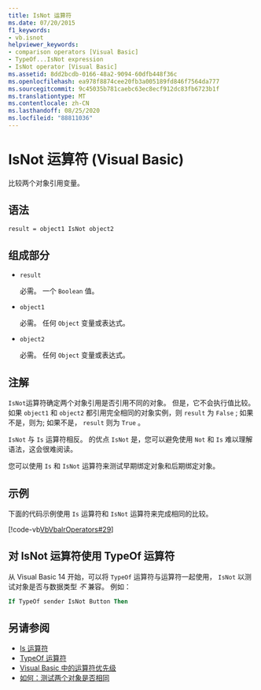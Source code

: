 ```yaml
---
title: IsNot 运算符
ms.date: 07/20/2015
f1_keywords:
- vb.isnot
helpviewer_keywords:
- comparison operators [Visual Basic]
- TypeOf...IsNot expression
- IsNot operator [Visual Basic]
ms.assetid: 8dd2bcdb-0166-48a2-9094-60dfb448f36c
ms.openlocfilehash: ea978f8874cee20fb3a005189fd846f7564da777
ms.sourcegitcommit: 9c45035b781caebc63ec8ecf912dc83fb6723b1f
ms.translationtype: MT
ms.contentlocale: zh-CN
ms.lasthandoff: 08/25/2020
ms.locfileid: "88811036"
---
```

# <a name="isnot-operator-visual-basic"></a>IsNot 运算符 (Visual Basic)

比较两个对象引用变量。

## <a name="syntax"></a>语法

```vb
result = object1 IsNot object2
```

## <a name="parts"></a>组成部分

- `result`

  必需。 一个 `Boolean` 值。

- `object1`

  必需。 任何 `Object` 变量或表达式。

- `object2`

  必需。 任何 `Object` 变量或表达式。

## <a name="remarks"></a>注解

`IsNot`运算符确定两个对象引用是否引用不同的对象。 但是，它不会执行值比较。 如果 `object1` 和 `object2` 都引用完全相同的对象实例，则 `result` 为 `False` ; 如果不是，则为; 如果不是， `result` 则为 `True` 。

`IsNot` 与 `Is` 运算符相反。 的优点 `IsNot` 是，您可以避免使用 `Not` 和 `Is` 难以理解语法，这会很难阅读。

 您可以使用 `Is` 和 `IsNot` 运算符来测试早期绑定对象和后期绑定对象。

## <a name="example"></a>示例

下面的代码示例使用 `Is` 运算符和 `IsNot` 运算符来完成相同的比较。

[!code-vb[VbVbalrOperators#29](~/samples/snippets/visualbasic/VS_Snippets_VBCSharp/VbVbalrOperators/VB/Class1.vb#29)]

## <a name="use-typeof-operator-with-isnot-operator"></a>对 IsNot 运算符使用 TypeOf 运算符

从 Visual Basic 14 开始，可以将 `TypeOf` 运算符与运算符一起使用， `IsNot` 以测试对象是否与数据类型 *不* 兼容。 例如：

```vb
If TypeOf sender IsNot Button Then
```

## <a name="see-also"></a>另请参阅

- [Is 运算符](is-operator.md)
- [TypeOf 运算符](typeof-operator.md)
- [Visual Basic 中的运算符优先级](operator-precedence.md)
- [如何：测试两个对象是否相同](../../programming-guide/language-features/operators-and-expressions/how-to-test-whether-two-objects-are-the-same.md)
